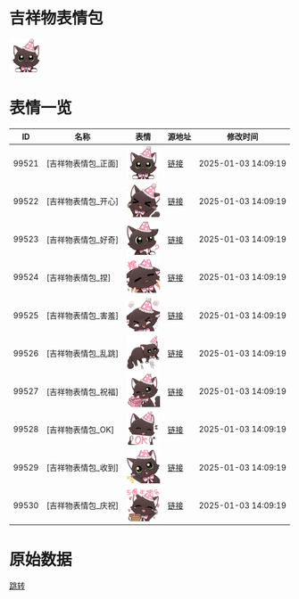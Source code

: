 # 吉祥物表情包

<img src="./cover.png" height="60" alt="cover" />

# 表情一览

|ID|名称|表情|源地址|修改时间|
|----|----|----|----|----|
|99521|[吉祥物表情包_正面]|<img src="./pic/099521_%5B吉祥物表情包_正面%5D.png" height="60" alt="正面"/>|[链接](https://i0.hdslb.com/bfs/emote/a97bb91c3ab41b17fe8b20ff14105f61c2c53d44.png)|2025-01-03 14:09:19|
|99522|[吉祥物表情包_开心]|<img src="./pic/099522_%5B吉祥物表情包_开心%5D.png" height="60" alt="开心"/>|[链接](https://i0.hdslb.com/bfs/emote/9a23452ba8917f1539f9e132ea81f7a9ac814e90.png)|2025-01-03 14:09:19|
|99523|[吉祥物表情包_好奇]|<img src="./pic/099523_%5B吉祥物表情包_好奇%5D.png" height="60" alt="好奇"/>|[链接](https://i0.hdslb.com/bfs/emote/d1a5837f276a10dac42f843ec0e487224ca70855.png)|2025-01-03 14:09:19|
|99524|[吉祥物表情包_捏]|<img src="./pic/099524_%5B吉祥物表情包_捏%5D.png" height="60" alt="捏"/>|[链接](https://i0.hdslb.com/bfs/emote/6fbfb70202a06efddbee2039aa84066fc11f0d0d.png)|2025-01-03 14:09:19|
|99525|[吉祥物表情包_害羞]|<img src="./pic/099525_%5B吉祥物表情包_害羞%5D.png" height="60" alt="害羞"/>|[链接](https://i0.hdslb.com/bfs/emote/3ec5e13e4305ec018e60c55594b11d622da4e1d9.png)|2025-01-03 14:09:19|
|99526|[吉祥物表情包_乱跳]|<img src="./pic/099526_%5B吉祥物表情包_乱跳%5D.png" height="60" alt="乱跳"/>|[链接](https://i0.hdslb.com/bfs/emote/4acb3474f2927ab425f3a6a9e19fbbb50c3f9d86.png)|2025-01-03 14:09:19|
|99527|[吉祥物表情包_祝福]|<img src="./pic/099527_%5B吉祥物表情包_祝福%5D.png" height="60" alt="祝福"/>|[链接](https://i0.hdslb.com/bfs/emote/5b1a2542ac106f22d3008b189dc7884f0b2d40b1.png)|2025-01-03 14:09:19|
|99528|[吉祥物表情包_OK]|<img src="./pic/099528_%5B吉祥物表情包_OK%5D.png" height="60" alt="OK"/>|[链接](https://i0.hdslb.com/bfs/emote/dd72b1a7ad3e7fda2f33a50701aef72fb1205408.png)|2025-01-03 14:09:19|
|99529|[吉祥物表情包_收到]|<img src="./pic/099529_%5B吉祥物表情包_收到%5D.png" height="60" alt="收到"/>|[链接](https://i0.hdslb.com/bfs/emote/80970959f8b058a39f982fa11b7d23644abe5a03.png)|2025-01-03 14:09:19|
|99530|[吉祥物表情包_庆祝]|<img src="./pic/099530_%5B吉祥物表情包_庆祝%5D.png" height="60" alt="庆祝"/>|[链接](https://i0.hdslb.com/bfs/emote/e59f54c7ff5b2d59a71663d0b5c9a2b729cb0156.png)|2025-01-03 14:09:19|

# 原始数据

[跳转](./raw.json)

